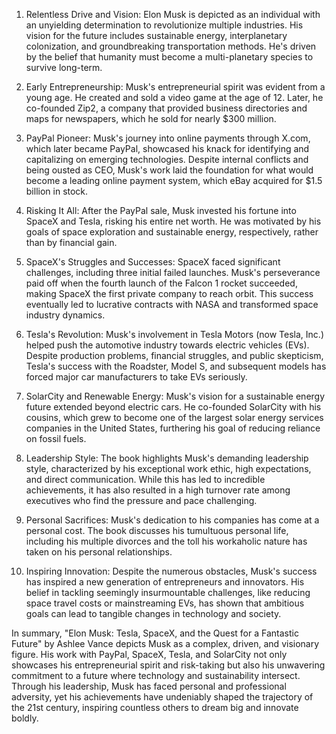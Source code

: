 1. Relentless Drive and Vision: Elon Musk is depicted as an individual with an unyielding determination to revolutionize multiple industries. His vision for the future includes sustainable energy, interplanetary colonization, and groundbreaking transportation methods. He's driven by the belief that humanity must become a multi-planetary species to survive long-term.

2. Early Entrepreneurship: Musk's entrepreneurial spirit was evident from a young age. He created and sold a video game at the age of 12. Later, he co-founded Zip2, a company that provided business directories and maps for newspapers, which he sold for nearly $300 million.

3. PayPal Pioneer: Musk's journey into online payments through X.com, which later became PayPal, showcased his knack for identifying and capitalizing on emerging technologies. Despite internal conflicts and being ousted as CEO, Musk's work laid the foundation for what would become a leading online payment system, which eBay acquired for $1.5 billion in stock.

4. Risking It All: After the PayPal sale, Musk invested his fortune into SpaceX and Tesla, risking his entire net worth. He was motivated by his goals of space exploration and sustainable energy, respectively, rather than by financial gain.

5. SpaceX's Struggles and Successes: SpaceX faced significant challenges, including three initial failed launches. Musk's perseverance paid off when the fourth launch of the Falcon 1 rocket succeeded, making SpaceX the first private company to reach orbit. This success eventually led to lucrative contracts with NASA and transformed space industry dynamics.

6. Tesla's Revolution: Musk's involvement in Tesla Motors (now Tesla, Inc.) helped push the automotive industry towards electric vehicles (EVs). Despite production problems, financial struggles, and public skepticism, Tesla's success with the Roadster, Model S, and subsequent models has forced major car manufacturers to take EVs seriously.

7. SolarCity and Renewable Energy: Musk's vision for a sustainable energy future extended beyond electric cars. He co-founded SolarCity with his cousins, which grew to become one of the largest solar energy services companies in the United States, furthering his goal of reducing reliance on fossil fuels.

8. Leadership Style: The book highlights Musk's demanding leadership style, characterized by his exceptional work ethic, high expectations, and direct communication. While this has led to incredible achievements, it has also resulted in a high turnover rate among executives who find the pressure and pace challenging.

9. Personal Sacrifices: Musk's dedication to his companies has come at a personal cost. The book discusses his tumultuous personal life, including his multiple divorces and the toll his workaholic nature has taken on his personal relationships.

10. Inspiring Innovation: Despite the numerous obstacles, Musk's success has inspired a new generation of entrepreneurs and innovators. His belief in tackling seemingly insurmountable challenges, like reducing space travel costs or mainstreaming EVs, has shown that ambitious goals can lead to tangible changes in technology and society.

In summary, "Elon Musk: Tesla, SpaceX, and the Quest for a Fantastic Future" by Ashlee Vance depicts Musk as a complex, driven, and visionary figure. His work with PayPal, SpaceX, Tesla, and SolarCity not only showcases his entrepreneurial spirit and risk-taking but also his unwavering commitment to a future where technology and sustainability intersect. Through his leadership, Musk has faced personal and professional adversity, yet his achievements have undeniably shaped the trajectory of the 21st century, inspiring countless others to dream big and innovate boldly.